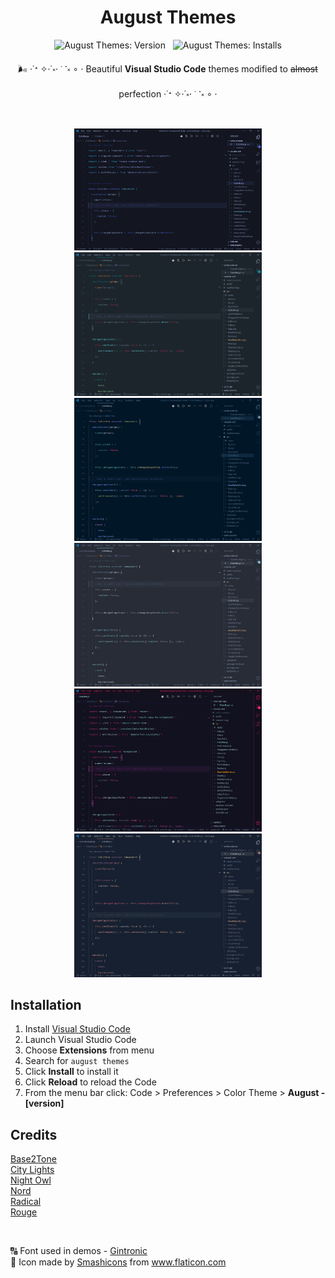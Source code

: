 <div align="center">

# August Themes

![August Themes: Version](https://flat.badgen.net/vs-marketplace/v/inci-august.august-themes) &nbsp;
![August Themes: Installs](https://flat.badgen.net/vs-marketplace/i/inci-august.august-themes)

🌬 ‧˙ᕀ ✧‧˙༝‧ ᣞ ᱸ༝ ∘ ‧ Beautiful **Visual Studio Code** themes modified to ~~almost~~ perfection ‧˙ᕀ ✧‧˙༝‧ ᣞ ᱸ༝ ∘ ‧

  <br>

  <img style="min-width: 300px; width: 300px;" src="imgs/august-base2tone-drawbridge.png" />
  <img style="min-width: 300px; width: 300px;" src="imgs/august-city-lights.png" />
  <img style="min-width: 300px; width: 300px;" src="imgs/august-night-owl.png" />
  <img style="min-width: 300px; width: 300px;" src="imgs/august-nord.png" />
  <img style="min-width: 300px; width: 300px;" src="imgs/august-radical.png" />
  <img style="min-width: 300px; width: 300px;" src="imgs/august-rouge.png" />

</div>

## Installation

1.  Install [Visual Studio Code](https://code.visualstudio.com/)
2.  Launch Visual Studio Code
3.  Choose **Extensions** from menu
4.  Search for `august themes`
5.  Click **Install** to install it
6.  Click **Reload** to reload the Code
7.  From the menu bar click: Code > Preferences > Color Theme > **August - [version]**

## Credits

[Base2Tone](https://marketplace.visualstudio.com/items?itemName=Atelierbram.base2tone-vscode-themes)
<br>
[City Lights](https://marketplace.visualstudio.com/items?itemName=Yummygum.city-lights-theme)
<br>
[Night Owl](https://marketplace.visualstudio.com/items?itemName=sdras.night-owl)
<br>
[Nord](https://marketplace.visualstudio.com/items?itemName=arcticicestudio.nord-visual-studio-code)
<br>
[Radical](https://marketplace.visualstudio.com/items?itemName=dhedgecock.radical-vscode)
<br>
[Rouge](https://marketplace.visualstudio.com/items?itemName=josef.rouge-theme)

<br>

🔠 Font used in demos - [Gintronic](https://bboxtype.com/typefaces/Gintronic/#!layout=specimen)
<br>
🌸 Icon made by <a href="https://www.flaticon.com/authors/smashicons" title="Smashicons">Smashicons</a> from <a href="https://www.flaticon.com/" title="Flaticon"> www.flaticon.com</a>
